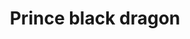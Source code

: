 ---
layout: item
title: Prince black dragon
item-id: 12653
datatable: true
id: 12653
name: "Prince black dragon"
members: true
lowalch: 0
highalch: 0
examine: "Not quite the full royalty yet."
monsters:
  - id: 239
    name: "King Black Dragon"
    members: true
    combat_level: 276
    wiki_url: "https://oldschool.runescape.wiki/w/King_Black_Dragon"
    drops:
      - quantity: "1"
        rarity: 0.0003333333333333333
    image: "https://oldschool.runescape.wiki/images/thumb/e/e9/King_Black_Dragon.png/290px-King_Black_Dragon.png?d25f0"
---